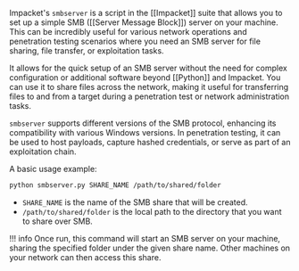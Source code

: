 Impacket's `smbserver` is a script in the [[Impacket]] suite that allows you to set up a simple SMB ([[Server Message Block]]) server on your machine. This can be incredibly useful for various network operations and penetration testing scenarios where you need an SMB server for file sharing, file transfer, or exploitation tasks.

It allows for the quick setup of an SMB server without the need for complex configuration or additional software beyond [[Python]] and Impacket. You can use it to share files across the network, making it useful for transferring files to and from a target during a penetration test or network administration tasks.

`smbserver` supports different versions of the SMB protocol, enhancing its compatibility with various Windows versions. In penetration testing, it can be used to host payloads, capture hashed credentials, or serve as part of an exploitation chain.

A basic usage example:

```bash
python smbserver.py SHARE_NAME /path/to/shared/folder
```

- `SHARE_NAME` is the name of the SMB share that will be created.
- `/path/to/shared/folder` is the local path to the directory that you want to share over SMB.

!!! info
    Once run, this command will start an SMB server on your machine, sharing the specified folder under the given share name. Other machines on your network can then access this share.

